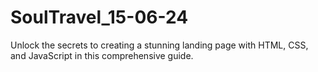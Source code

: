 # SoulTravel_15-06-24
Unlock the secrets to creating a stunning landing page with HTML, CSS, and JavaScript in this comprehensive guide.